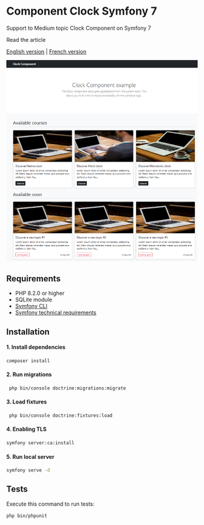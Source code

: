 # Component Clock Symfony 7

Support to Medium topic Clock Component on Symfony 7

Read the article

[English version](https://medium.com/@tabodino/clock-component-in-symfony-7-512d894c26da) |
[French version](https://medium.com/@tabodino/composant-clock-avec-symfony-7-d9e96cfc649d)

![Screenshot](/public/images/screenshot.png)

## Requirements

- PHP 8.2.0 or higher
- SQLite module
- [Symfony CLI](https://symfony.com/download)
- [Symfony technical requirements](https://symfony.com/doc/current/setup.html#technical-requirements)

## Installation

#### 1. Install dependencies

```bash
composer install
```

#### 2. Run migrations

```bash
 php bin/console doctrine:migrations:migrate
```

#### 3. Load fixtures

```bash
 php bin/console doctrine:fixtures:load
```

#### 4. Enabling TLS

```bash
symfony server:ca:install
```

#### 5. Run local server

```bash
symfony serve -d
```

## Tests

Execute this command to run tests:

```bash
php bin/phpunit
```
